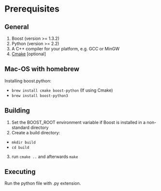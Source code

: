 # Prerequisites
## General
1. Boost (version >= 1.3.2)
2. Python (version >= 2.2)
3. A C++ compiler for your platform, e.g. GCC or MinGW
4. [Cmake](https://cmake.org/) [optional] 

## Mac-OS  with homebrew

Installing boost.python:

* <code>brew install cmake boost-python</code> (If using Cmake)
* <code>brew install boost-python3</code> 

## Building 

1. Set the BOOST_ROOT environment variable if Boost is installed in a non-standard directory
2. Create a build directory:
  * <code>mkdir build</code>
  * <code>cd build</code>
3. run <code>cmake ..</code> and afterwards <code>make</code>

## Executing

Run the python file with .py extension.
